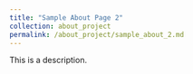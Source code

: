 ```yaml
---
title: "Sample About Page 2"
collection: about_project
permalink: /about_project/sample_about_2.md
---
```


This is a description.